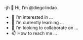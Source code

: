  -jh  👋 Hi, I’m @diegolindao
- 👀 I’m interested in ...
- 🌱 I’m currently learning ...
- 💞️ I’m looking to collaborate on ...
- 📫 How to reach me ...

<!---
diegolindao/diegolindao is a ✨ special ✨ repository because its `README.md` (this file) appears on your GitHub profile.
You can click the Preview link to take a look at your changes.
--->
